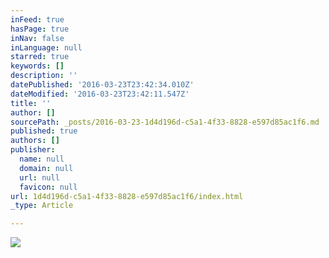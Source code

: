 ```yaml
---
inFeed: true
hasPage: true
inNav: false
inLanguage: null
starred: true
keywords: []
description: ''
datePublished: '2016-03-23T23:42:34.010Z'
dateModified: '2016-03-23T23:42:11.547Z'
title: ''
author: []
sourcePath: _posts/2016-03-23-1d4d196d-c5a1-4f33-8828-e597d85ac1f6.md
published: true
authors: []
publisher:
  name: null
  domain: null
  url: null
  favicon: null
url: 1d4d196d-c5a1-4f33-8828-e597d85ac1f6/index.html
_type: Article

---
```

![](https://the-grid-user-content.s3-us-west-2.amazonaws.com/ede7e6d6-c405-4bc2-956a-ff5827634a0b.png)